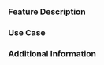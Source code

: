 ### Feature Description
<!-- Describe the feature you would like to add or improve -->

### Use Case
<!-- How will this feature be used? Why is it necessary? -->

### Additional Information
<!-- Any additional context or screenshots that might be helpful -->

